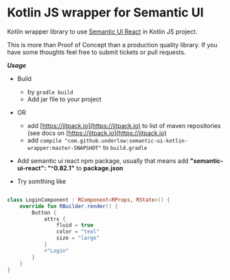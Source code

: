 # Kotlin JS wrapper for Semantic UI

Kotlin wrapper library to use [Semantic UI React](https://react.semantic-ui.com) in Kotlin JS project.

This is more than Proof of Concept than a production quality library. If you have some thoughts feel free to submit tickets 
or pull requests. 

***Usage*** 

- Build 
  -  by `gradle build` 
  -  Add jar file to your project
- OR 
  - add [https://jitpack.io](https://jitpack.io) to list of maven repositories (see docs on [https://jitpack.io](https://jitpack.io)
  - add `compile "com.github.underlow:semantic-ui-kotlin-wrapper:master-SNAPSHOT"` to `build.gradle`

- Add semantic ui react npm package, usually that means add **"semantic-ui-react": "^0.82.1"** to **package.json**
- Try somthing like 
```kotlin

class LoginComponent : RComponent<RProps, RState>() {
    override fun RBuilder.render() {
        Button {
            attrs {
                fluid = true
                color = "teal"
                size = "large"
            }
            +"Login"
        }
    }
}

```
